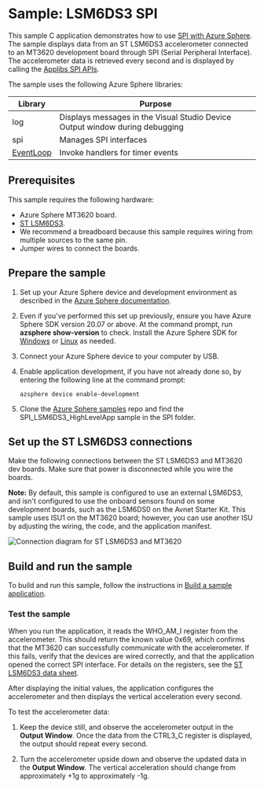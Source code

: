 # Sample: LSM6DS3 SPI

This sample C application demonstrates how to use [SPI with Azure Sphere](https://docs.microsoft.com/azure-sphere/app-development/spi). The sample displays data from an ST LSM6DS3 accelerometer connected to an MT3620 development board through SPI (Serial Peripheral Interface). The accelerometer data is retrieved every second and is displayed by calling the [Applibs SPI APIs](https://docs.microsoft.com/azure-sphere/reference/applibs-reference/spi/spi-overview).

The sample uses the following Azure Sphere libraries:

|Library   |Purpose  |
|---------|---------|
|log     |  Displays messages in the Visual Studio Device Output window during debugging  |
|spi    | Manages SPI interfaces |
| [EventLoop](https://docs.microsoft.com/azure-sphere/reference/applibs-reference/applibs-eventloop/eventloop-overview) | Invoke handlers for timer events |

## Prerequisites

 This sample requires the following hardware:

- Azure Sphere MT3620 board.
- [ST LSM6DS3](https://www.st.com/en/mems-and-sensors/lsm6ds3.html).
- We recommend a breadboard because this sample requires wiring from multiple sources to the same pin.
- Jumper wires to connect the boards.

## Prepare the sample

1. Set up your Azure Sphere device and development environment as described in the [Azure Sphere documentation](https://docs.microsoft.com/azure-sphere/install/overview).
1. Even if you've performed this set up previously, ensure you have Azure Sphere SDK version 20.07 or above. At the command prompt, run **azsphere show-version** to check. Install the Azure Sphere SDK for [Windows](https://docs.microsoft.com/azure-sphere/install/install-sdk) or [Linux](https://docs.microsoft.com/azure-sphere/install/install-sdk-linux) as needed.
1. Connect your Azure Sphere device to your computer by USB.
1. Enable application development, if you have not already done so, by entering the following line at the command prompt:

   `azsphere device enable-development`
1. Clone the [Azure Sphere samples](https://github.com/Azure/azure-sphere-samples) repo and find the SPI_LSM6DS3_HighLevelApp sample in the SPI folder.

## Set up the ST LSM6DS3 connections

Make the following connections between the ST LSM6DS3 and MT3620 dev boards. Make sure that power is disconnected while you wire the boards.

   **Note:** By default, this sample is configured to use an external LSM6DS3, and isn't configured to use the onboard sensors found on some development boards, such as the LSM6DS0 on the Avnet Starter Kit. This sample uses ISU1 on the MT3620 board; however, you can use another ISU by adjusting the wiring, the code, and the application manifest.

![Connection diagram for ST LSM6DS3 and MT3620](./media/spiwiring.png)

## Build and run the sample

To build and run this sample, follow the instructions in [Build a sample application](../../../BUILD_INSTRUCTIONS.md).

### Test the sample

When you run the application, it reads the WHO_AM_I register from the accelerometer. This should return the known value 0x69, which confirms that the MT3620 can successfully communicate with the accelerometer. If this fails, verify that the devices are wired correctly, and that the application opened the correct SPI interface. For details on the registers, see the [ST LSM6DS3 data sheet](https://www.st.com/resource/en/datasheet/lsm6ds3.pdf).

After displaying the initial values, the application configures the accelerometer and then displays the vertical acceleration every second.

To test the accelerometer data:

1. Keep the device still, and observe the accelerometer output in the **Output Window**. Once the data from the CTRL3_C register is displayed, the output should repeat every second.

1. Turn the accelerometer upside down and observe the updated data in the **Output Window**. The vertical acceleration should change from approximately +1g to approximately -1g.
